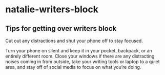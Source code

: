 # natalie-writers-block
Tips for getting over writers block
---------------------------------

Cut out any distractions and shut your phone off to stay focused. 

Turn your phone on silent and keep it in your pocket, backpack, or an entirely different room. Close your windows if there are any distracting noises coming in from outside, take your writing tools or laptop to a quiet area, and stay off of social media to focus on what you’re doing.

